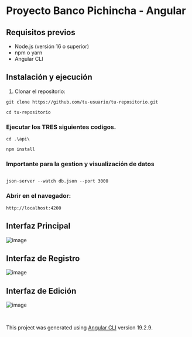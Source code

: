 # Proyecto Banco Pichincha - Angular

## Requisitos previos
- Node.js (versión 16 o superior)
- npm o yarn
- Angular CLI

## Instalación y ejecución

1. Clonar el repositorio:
```
git clone https://github.com/tu-usuario/tu-repositorio.git
```
```
cd tu-repositorio
```


### Ejecutar los TRES siguientes codigos.

```
cd .\api\
```

```
npm install
```

### Importante para la gestion y visualización de datos

```

json-server --watch db.json --port 3000 

```

### Abrir en el navegador:

```
http://localhost:4200
```

## Interfaz Principal

![image](https://github.com/user-attachments/assets/46b38e19-4c7b-4062-bd68-a118f0151295)



## Interfaz de Registro

![image](https://github.com/user-attachments/assets/f2045678-2348-490d-87aa-4d3211ed759d)

## Interfaz de Edición

![image](https://github.com/user-attachments/assets/e8fb7c50-8577-4456-81f9-14edc0b42e5f)

<br>


This project was generated using [Angular CLI](https://github.com/angular/angular-cli) version 19.2.9.
